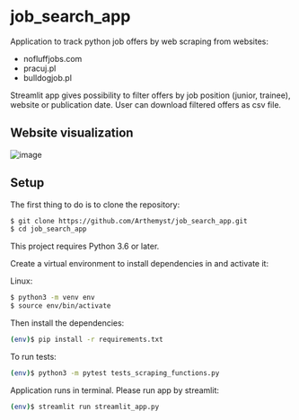 # job_search_app
Application to track python job offers by web scraping from websites:
- nofluffjobs.com
- pracuj.pl
- bulldogjob.pl

Streamlit app gives possibility to filter offers by job position (junior, trainee), website or publication date.
User can download filtered offers as csv file.

## Website visualization
![image](https://user-images.githubusercontent.com/59807704/189936914-1d84260b-87aa-45b6-b59a-239fe877edb5.png)

## Setup
The first thing to do is to clone the repository:

```sh
$ git clone https://github.com/Arthemyst/job_search_app.git
$ cd job_search_app
```

This project requires Python 3.6 or later.

Create a virtual environment to install dependencies in and activate it:

Linux:
```sh
$ python3 -m venv env
$ source env/bin/activate
```

Then install the dependencies:
```sh
(env)$ pip install -r requirements.txt
```

To run tests:

```sh
(env)$ python3 -m pytest tests_scraping_functions.py
```

Application runs in terminal. Please run app by streamlit:
```sh
(env)$ streamlit run streamlit_app.py
```
